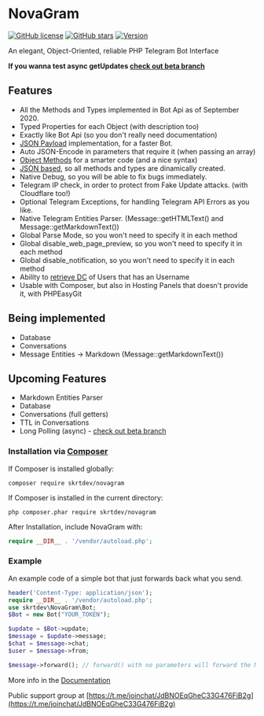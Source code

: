 # NovaGram
[![GitHub license](https://img.shields.io/github/license/skrtdev/NovaGram)](https://github.com/skrtdev/NovaGram/blob/master/LICENSE) [![GitHub stars](https://img.shields.io/github/stars/skrtdev/NovaGram)](https://github.com/skrtdev/NovaGram/stargazers) [![Version](https://img.shields.io/badge/version-1.x-blue)](https://github.com/skrtdev/NovaGram/releases)

An elegant, Object-Oriented, reliable PHP Telegram Bot Interface

**If you wanna test async getUpdates [check out beta branch](https://github.com/skrtdev/NovaGram/tree/beta)**

## Features

- All the Methods and Types implemented in Bot Api as of September 2020.
- Typed Properties for each Object (with description too)
- Exactly like Bot Api (so you don't really need documentation)
- [JSON Payload](https://docs.novagram.ga/construct.html#json-payload) implementation, for a faster Bot.
- Auto JSON-Encode in parameters that require it (when passing an array)
- [Object Methods](https://docs.novagram.ga/objects.html#objects-methods) for a smarter code (and a nice syntax)
- [JSON based](https://github.com/skrtdev/NovaGram/blob/master/src/novagram/json.json), so all methods and types are dinamically created.
- Native Debug, so you will be able to fix bugs immediately.
- Telegram IP check, in order to protect from Fake Update attacks. (with Cloudflare too!)
- Optional Telegram Exceptions, for handling Telegram API Errors as you like.
- Native Telegram Entities Parser. (Message::getHTMLText() and Message::getMarkdownText())
- Global Parse Mode, so you won't need to specify it in each method
- Global disable_web_page_preview, so you won't need to specify it in each method
- Global disable_notification, so you won't need to specify it in each method
- Ability to [retrieve DC](https://docs.novagram.ga/docs.html#getUsernameDC) of Users that has an Username
- Usable with Composer, but also in Hosting Panels that doesn't provide it, with PHPEasyGit

## Being implemented

- Database
- Conversations
- Message Entities -> Markdown (Message::getMarkdownText())

## Upcoming Features

- Markdown Entities Parser
- Database
- Conversations (full getters)
- TTL in Conversations
- Long Polling (async) - [check out beta branch](https://github.com/skrtdev/NovaGram/tree/beta)

### Installation via [Composer](https://getcomposer.org)
If Composer is installed globally:
```
composer require skrtdev/novagram
```

If Composer is installed in the current directory:
```
php composer.phar require skrtdev/novagram
```

After Installation, include NovaGram with:
```php
require __DIR__ . '/vendor/autoload.php';
```

### Example
An example code of a simple bot that just forwards back what you send.

```php
header('Content-Type: application/json');
require __DIR__ . '/vendor/autoload.php';
use skrtdev\NovaGram\Bot;
$Bot = new Bot("YOUR_TOKEN");

$update = $Bot->update;
$message = $update->message;
$chat = $message->chat;
$user = $message->from;

$message->forward(); // forward() with no parameters will forward the Message back to the sender
```

More info in the [Documentation](https://docs.novagram.ga)

Public support group at [https://t.me/joinchat/JdBNOEqGheC33G476FiB2g](https://t.me/joinchat/JdBNOEqGheC33G476FiB2g)
